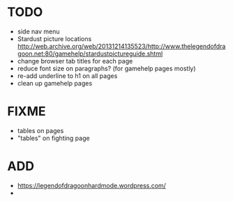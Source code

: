 # TODO
- side nav menu
- Stardust picture locations http://web.archive.org/web/20131214135523/http://www.thelegendofdragoon.net:80/gamehelp/stardustpictureguide.shtml
- change browser tab titles for each page
- reduce font size on paragraphs? (for gamehelp pages mostly)
- re-add underline to h1 on all pages
- clean up gamehelp pages

# FIXME
- tables on pages
- "tables" on fighting page

# ADD
- https://legendofdragoonhardmode.wordpress.com/
- 